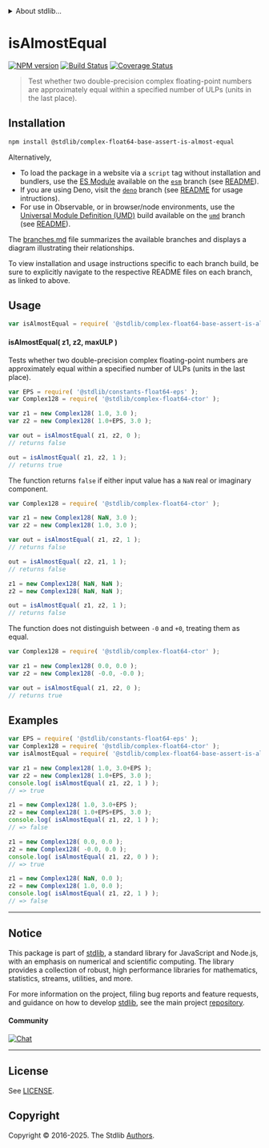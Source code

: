<!--

@license Apache-2.0

Copyright (c) 2025 The Stdlib Authors.

Licensed under the Apache License, Version 2.0 (the "License");
you may not use this file except in compliance with the License.
You may obtain a copy of the License at

   http://www.apache.org/licenses/LICENSE-2.0

Unless required by applicable law or agreed to in writing, software
distributed under the License is distributed on an "AS IS" BASIS,
WITHOUT WARRANTIES OR CONDITIONS OF ANY KIND, either express or implied.
See the License for the specific language governing permissions and
limitations under the License.

-->


<details>
  <summary>
    About stdlib...
  </summary>
  <p>We believe in a future in which the web is a preferred environment for numerical computation. To help realize this future, we've built stdlib. stdlib is a standard library, with an emphasis on numerical and scientific computation, written in JavaScript (and C) for execution in browsers and in Node.js.</p>
  <p>The library is fully decomposable, being architected in such a way that you can swap out and mix and match APIs and functionality to cater to your exact preferences and use cases.</p>
  <p>When you use stdlib, you can be absolutely certain that you are using the most thorough, rigorous, well-written, studied, documented, tested, measured, and high-quality code out there.</p>
  <p>To join us in bringing numerical computing to the web, get started by checking us out on <a href="https://github.com/stdlib-js/stdlib">GitHub</a>, and please consider <a href="https://opencollective.com/stdlib">financially supporting stdlib</a>. We greatly appreciate your continued support!</p>
</details>

# isAlmostEqual

[![NPM version][npm-image]][npm-url] [![Build Status][test-image]][test-url] [![Coverage Status][coverage-image]][coverage-url] <!-- [![dependencies][dependencies-image]][dependencies-url] -->

> Test whether two double-precision complex floating-point numbers are approximately equal within a specified number of ULPs (units in the last place).

<!-- Section to include introductory text. Make sure to keep an empty line after the intro `section` element and another before the `/section` close. -->

<section class="intro">

</section>

<!-- /.intro -->

<!-- Package usage documentation. -->

<section class="installation">

## Installation

```bash
npm install @stdlib/complex-float64-base-assert-is-almost-equal
```

Alternatively,

-   To load the package in a website via a `script` tag without installation and bundlers, use the [ES Module][es-module] available on the [`esm`][esm-url] branch (see [README][esm-readme]).
-   If you are using Deno, visit the [`deno`][deno-url] branch (see [README][deno-readme] for usage intructions).
-   For use in Observable, or in browser/node environments, use the [Universal Module Definition (UMD)][umd] build available on the [`umd`][umd-url] branch (see [README][umd-readme]).

The [branches.md][branches-url] file summarizes the available branches and displays a diagram illustrating their relationships.

To view installation and usage instructions specific to each branch build, be sure to explicitly navigate to the respective README files on each branch, as linked to above.

</section>

<section class="usage">

## Usage

```javascript
var isAlmostEqual = require( '@stdlib/complex-float64-base-assert-is-almost-equal' );
```

#### isAlmostEqual( z1, z2, maxULP )

Tests whether two double-precision complex floating-point numbers are approximately equal within a specified number of ULPs (units in the last place).

```javascript
var EPS = require( '@stdlib/constants-float64-eps' );
var Complex128 = require( '@stdlib/complex-float64-ctor' );

var z1 = new Complex128( 1.0, 3.0 );
var z2 = new Complex128( 1.0+EPS, 3.0 );

var out = isAlmostEqual( z1, z2, 0 );
// returns false

out = isAlmostEqual( z1, z2, 1 );
// returns true
```

The function returns `false` if either input value has a `NaN` real or imaginary component.

```javascript
var Complex128 = require( '@stdlib/complex-float64-ctor' );

var z1 = new Complex128( NaN, 3.0 );
var z2 = new Complex128( 1.0, 3.0 );

var out = isAlmostEqual( z1, z2, 1 );
// returns false

out = isAlmostEqual( z2, z1, 1 );
// returns false

z1 = new Complex128( NaN, NaN );
z2 = new Complex128( NaN, NaN );

out = isAlmostEqual( z1, z2, 1 );
// returns false
```

The function does not distinguish between `-0` and `+0`, treating them as equal.

```javascript
var Complex128 = require( '@stdlib/complex-float64-ctor' );

var z1 = new Complex128( 0.0, 0.0 );
var z2 = new Complex128( -0.0, -0.0 );

var out = isAlmostEqual( z1, z2, 0 );
// returns true
```

</section>

<!-- /.usage -->

<!-- Package usage notes. Make sure to keep an empty line after the `section` element and another before the `/section` close. -->

<section class="notes">

</section>

<!-- /.notes -->

<!-- Package usage examples. -->

<section class="examples">

## Examples

<!-- eslint no-undef: "error" -->

```javascript
var EPS = require( '@stdlib/constants-float64-eps' );
var Complex128 = require( '@stdlib/complex-float64-ctor' );
var isAlmostEqual = require( '@stdlib/complex-float64-base-assert-is-almost-equal' );

var z1 = new Complex128( 1.0, 3.0+EPS );
var z2 = new Complex128( 1.0+EPS, 3.0 );
console.log( isAlmostEqual( z1, z2, 1 ) );
// => true

z1 = new Complex128( 1.0, 3.0+EPS );
z2 = new Complex128( 1.0+EPS+EPS, 3.0 );
console.log( isAlmostEqual( z1, z2, 1 ) );
// => false

z1 = new Complex128( 0.0, 0.0 );
z2 = new Complex128( -0.0, 0.0 );
console.log( isAlmostEqual( z1, z2, 0 ) );
// => true

z1 = new Complex128( NaN, 0.0 );
z2 = new Complex128( 1.0, 0.0 );
console.log( isAlmostEqual( z1, z2, 1 ) );
// => false
```

</section>

<!-- /.examples -->

<!-- Section for related `stdlib` packages. Do not manually edit this section, as it is automatically populated. -->

<section class="related">

</section>

<!-- /.related -->

<!-- Section for all links. Make sure to keep an empty line after the `section` element and another before the `/section` close. -->


<section class="main-repo" >

* * *

## Notice

This package is part of [stdlib][stdlib], a standard library for JavaScript and Node.js, with an emphasis on numerical and scientific computing. The library provides a collection of robust, high performance libraries for mathematics, statistics, streams, utilities, and more.

For more information on the project, filing bug reports and feature requests, and guidance on how to develop [stdlib][stdlib], see the main project [repository][stdlib].

#### Community

[![Chat][chat-image]][chat-url]

---

## License

See [LICENSE][stdlib-license].


## Copyright

Copyright &copy; 2016-2025. The Stdlib [Authors][stdlib-authors].

</section>

<!-- /.stdlib -->

<!-- Section for all links. Make sure to keep an empty line after the `section` element and another before the `/section` close. -->

<section class="links">

[npm-image]: http://img.shields.io/npm/v/@stdlib/complex-float64-base-assert-is-almost-equal.svg
[npm-url]: https://npmjs.org/package/@stdlib/complex-float64-base-assert-is-almost-equal

[test-image]: https://github.com/stdlib-js/complex-float64-base-assert-is-almost-equal/actions/workflows/test.yml/badge.svg?branch=main
[test-url]: https://github.com/stdlib-js/complex-float64-base-assert-is-almost-equal/actions/workflows/test.yml?query=branch:main

[coverage-image]: https://img.shields.io/codecov/c/github/stdlib-js/complex-float64-base-assert-is-almost-equal/main.svg
[coverage-url]: https://codecov.io/github/stdlib-js/complex-float64-base-assert-is-almost-equal?branch=main

<!--

[dependencies-image]: https://img.shields.io/david/stdlib-js/complex-float64-base-assert-is-almost-equal.svg
[dependencies-url]: https://david-dm.org/stdlib-js/complex-float64-base-assert-is-almost-equal/main

-->

[chat-image]: https://img.shields.io/gitter/room/stdlib-js/stdlib.svg
[chat-url]: https://app.gitter.im/#/room/#stdlib-js_stdlib:gitter.im

[stdlib]: https://github.com/stdlib-js/stdlib

[stdlib-authors]: https://github.com/stdlib-js/stdlib/graphs/contributors

[umd]: https://github.com/umdjs/umd
[es-module]: https://developer.mozilla.org/en-US/docs/Web/JavaScript/Guide/Modules

[deno-url]: https://github.com/stdlib-js/complex-float64-base-assert-is-almost-equal/tree/deno
[deno-readme]: https://github.com/stdlib-js/complex-float64-base-assert-is-almost-equal/blob/deno/README.md
[umd-url]: https://github.com/stdlib-js/complex-float64-base-assert-is-almost-equal/tree/umd
[umd-readme]: https://github.com/stdlib-js/complex-float64-base-assert-is-almost-equal/blob/umd/README.md
[esm-url]: https://github.com/stdlib-js/complex-float64-base-assert-is-almost-equal/tree/esm
[esm-readme]: https://github.com/stdlib-js/complex-float64-base-assert-is-almost-equal/blob/esm/README.md
[branches-url]: https://github.com/stdlib-js/complex-float64-base-assert-is-almost-equal/blob/main/branches.md

[stdlib-license]: https://raw.githubusercontent.com/stdlib-js/complex-float64-base-assert-is-almost-equal/main/LICENSE

</section>

<!-- /.links -->
